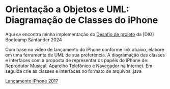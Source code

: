 # Orientação a Objetos e UML: Diagramação de Classes do iPhone

Aqui se encontra minha implementação do [Desafio de projeto](https://github.com/digitalinnovationone/trilha-java-basico/tree/main/desafios/poo) da [DIO] Bootcamp Santander 2024

Com base no vídeo de lançamento do iPhone conforme link abaixo, elabore em uma ferramenta de UML de sua preferência. A diagramação das classes e interfaces com a proposta de representar os papéis do iPhone de: Reprodutor Musical, Aparelho Telefônico e Navegador na Internet. Em seguida crie as classes e interfaces no formato de arquivos .java

[Lançamento iPhone 2017](https://www.youtube.com/watch?v=9ou608QQRq8)